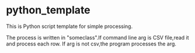 # python_template
This is Python script template for simple processing.

The process is written in "someclass".If command line arg is CSV file,read it and process each row.
If arg is not csv,the program processes the arg.
